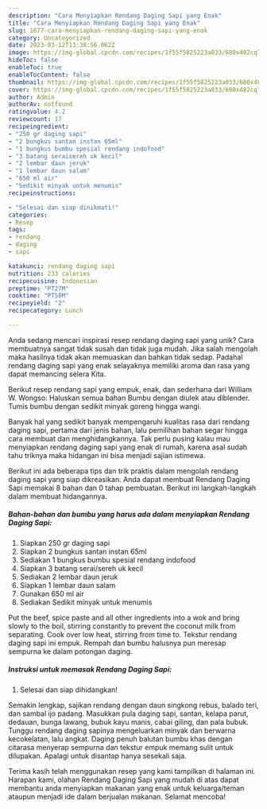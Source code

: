 ```yaml
---
description: "Cara Menyiapkan Rendang Daging Sapi yang Enak"
title: "Cara Menyiapkan Rendang Daging Sapi yang Enak"
slug: 1677-cara-menyiapkan-rendang-daging-sapi-yang-enak
category: Uncategorized
date: 2023-03-12T13:38:56.062Z
image: https://img-global.cpcdn.com/recipes/1f55f5825223a033/680x482cq70/rendang-daging-sapi-foto-resep-utama.jpg
hideToc: false
enableToc: true
enableTocContent: false
thumbnail: https://img-global.cpcdn.com/recipes/1f55f5825223a033/680x482cq70/rendang-daging-sapi-foto-resep-utama.jpg
cover: https://img-global.cpcdn.com/recipes/1f55f5825223a033/680x482cq70/rendang-daging-sapi-foto-resep-utama.jpg
author: Admin
authorAv: notfound
ratingvalue: 4.2
reviewcount: 17
recipeingredient:
- "250 gr daging sapi"
- "2 bungkus santan instan 65ml"
- "1 bungkus bumbu spesial rendang indofood"
- "3 batang seraisereh uk kecil"
- "2 lembar daun jeruk"
- "1 lembar daun salam"
- "650 ml air"
- "Sedikit minyak untuk menumis"
recipeinstructions:

- "Selesai dan siap dinikmati!"
categories:
- Resep
tags:
- rendang
- daging
- sapi

katakunci: rendang daging sapi 
nutrition: 233 calories
recipecuisine: Indonesian
preptime: "PT27M"
cooktime: "PT58M"
recipeyield: "2"
recipecategory: Lunch

---
```





Anda sedang mencari inspirasi resep rendang daging sapi yang unik? Cara membuatnya sangat tidak susah dan tidak juga mudah. Jika salah mengolah maka hasilnya tidak akan memuaskan dan bahkan tidak sedap. Padahal rendang daging sapi yang enak selayaknya memiliki aroma dan rasa yang dapat memancing selera Kita.





Berikut resep rendang sapi yang empuk, enak, dan sederhana dari William W. Wongso: Haluskan semua bahan Bumbu dengan diulek atau diblender. Tumis bumbu dengan sedikit minyak goreng hingga wangi.

Banyak hal yang sedikit banyak mempengaruhi kualitas rasa dari rendang daging sapi, pertama dari jenis bahan, lalu pemilihan bahan segar hingga cara membuat dan menghidangkannya. Tak perlu pusing kalau mau menyiapkan rendang daging sapi yang enak di rumah, karena asal sudah tahu triknya maka hidangan ini bisa menjadi sajian istimewa.






Berikut ini ada beberapa tips dan trik praktis dalam mengolah rendang daging sapi yang siap dikreasikan. Anda dapat membuat Rendang Daging Sapi memakai 8 bahan dan 0 tahap pembuatan. Berikut ini langkah-langkah dalam membuat hidangannya.

<!--inarticleads1-->

##### Bahan-bahan dan bumbu yang harus ada dalam menyiapkan Rendang Daging Sapi:

1. Siapkan 250 gr daging sapi
1. Siapkan 2 bungkus santan instan 65ml
1. Sediakan 1 bungkus bumbu spesial rendang indofood
1. Siapkan 3 batang serai/sereh uk kecil
1. Sediakan 2 lembar daun jeruk
1. Siapkan 1 lembar daun salam
1. Gunakan 650 ml air
1. Sediakan Sedikit minyak untuk menumis


Put the beef, spice paste and all other ingredients into a wok and bring slowly to the boil, stirring constantly to prevent the coconut milk from separating. Cook over low heat, stirring from time to. Tekstur rendang daging sapi ini empuk. Rempah dan bumbu halusnya pun meresap sempurna ke dalam potongan daging. 

<!--inarticleads2-->

##### Instruksi untuk memasak Rendang Daging Sapi:


1. Selesai dan siap dihidangkan!

Semakin lengkap, sajikan rendang dengan daun singkong rebus, balado teri, dan sambal ijo padang. Masukkan pula daging sapi, santan, kelapa parut, dedauan, bunga lawang, bubuk kayu manis, cabai giling, dan pala bubuk. Tunggu rendang daging sapinya mengeluarkan minyak dan berwarna kecokelatan, lalu angkat. Daging penuh balutan bumbu khas dengan citarasa menyerap sempurna dan tekstur empuk memang sulit untuk dilupakan. Apalagi untuk disantap hanya sesekali saja. 

Terima kasih telah menggunakan resep yang kami tampilkan di halaman ini. Harapan kami, olahan Rendang Daging Sapi yang mudah di atas dapat membantu anda menyiapkan makanan yang enak untuk keluarga/teman ataupun menjadi ide dalam berjualan makanan. Selamat mencoba!
